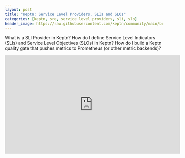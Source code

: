 ```yaml
---
layout: post
title: "Keptn: Service Level Providers, SLIs and SLOs"
categories: [keptn, sre, service level providers, sli, slo]
header_image: https://raw.githubusercontent.com/keptn/community/main/branding/logos/keptn-logo-square.svg
---
```


What is a SLI Provider in Keptn? How do I define Service Level Indicators (SLIs) and Service Level Objectives (SLOs) in Keptn? How do I build a Keptn quality gate that pushes metrics to Prometheus (or other metric backends)?

<iframe width="560" height="315" src="https://www.youtube.com/embed/sF4B5ADL5sl" title="YouTube video player" frameborder="0" allow="accelerometer; autoplay; clipboard-write; encrypted-media; gyroscope; picture-in-picture" allowfullscreen></iframe>
